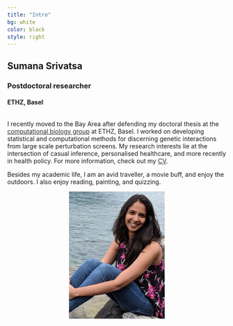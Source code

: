```yaml
---
title: "Intro"
bg: white
color: black
style: right
---
```


## Sumana Srivatsa
### Postdoctoral researcher
#### ETHZ, Basel

<div class="container">
  <div class="column halfx" align="left">
  <p>
  I recently moved to the Bay Area after defending my doctoral thesis at the <a href="https://www.bsse.ethz.ch/cbg" style="color: #2E2D2D; text-decoration: underline;">computational biology group</a> at ETHZ, Basel. I worked on developing statistical and computational methods for discerning genetic interactions from large scale perturbation screens. My research interests lie at the intersection of casual inference, personalised healthcare, and more recently in health policy. For more information, check out my <a href="https://anamus90.github.io/supp_files/SS_CV_2019.pdf" style="color: #2E2D2D; text-decoration: underline;">CV</a>.
  </p>
  <p>
  Besides my academic life, I am an avid traveller, a movie buff, and enjoy the outdoors. I also enjoy reading, painting, and quizzing. 
  </p>
  </div>
  <div class="column halfx" align="center">
    <img src = "img/Option3.jpg" width = "220px">
  </div>
</div>
